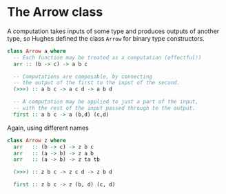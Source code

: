 # The Arrow class

A computation takes inputs of some type and produces outputs of another type, so Hughes defined the class `Arrow` for binary type constructors.

```hs
class Arrow a where
  -- Each function may be treated as a computation (effectful!)
  arr :: (b -> c) -> a b c

  -- Computations are composable, by connecting
  -- the output of the first to the input of the second.
  (>>>) :: a b c -> a c d -> a b d

  -- A computation may be applied to just a part of the input,
  -- with the rest of the input passed through to the output.
  first :: a b c -> a (b,d) (c,d)
```

Again, using different names

```hs
class Arrow z where
  arr   :: (b -> c) -> z b c
  arr   :: (a -> b) -> z a b
  arr   :: (a -> b) -> z ta tb

  (>>>) :: z b c -> z c d -> z b d

  first :: z b c -> z (b, d) (c, d)
```
